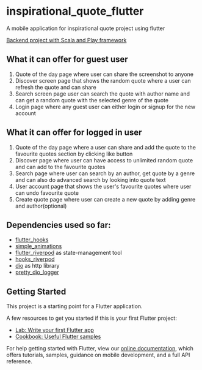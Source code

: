 # inspirational_quote_flutter

A mobile application for inspirational quote project using flutter

[Backend project with Scala and Play framework](https://github.com/krishna-thapa/Inspirational-quote-api)

## What it can offer for guest user
1. Quote of the day page where user can share the screenshot to anyone 
2. Discover screen page that shows the random quote where a user can refresh the quote and can share 
3. Search screen page user can search the quote with author name and can get a random quote with the selected genre of the quote
4. Login page where any guest user can either login or signup for the new account

## What it can offer for logged in user
1. Quote of the day page where a user can share and add the quote to the favourite quotes section by clicking like button
2. Discover page where user can have access to unlimited random quote and can add to the favourite quotes
3. Search page where user can search by an author, get quote by a genre and can also do advanced search by looking into quote text
4. User account page that shows the user's favourite quotes where user can undo favourite quote
5. Create quote page where user can create a new quote by adding genre and author(optional)  

## Dependencies used so far:
- [flutter_hooks](https://pub.dev/packages/flutter_hooks)
- [simple_animations](https://pub.dev/packages/simple_animations)
- [flutter_riverpod](https://pub.dev/packages/flutter_riverpod) as state-management tool
- [hooks_riverpod](https://pub.dev/packages/hooks_riverpod)
- [dio](https://pub.dev/packages/dio) as http library
- [pretty_dio_logger](https://pub.dev/packages/pretty_dio_logger)

## Getting Started

This project is a starting point for a Flutter application.

A few resources to get you started if this is your first Flutter project:

- [Lab: Write your first Flutter app](https://flutter.dev/docs/get-started/codelab)
- [Cookbook: Useful Flutter samples](https://flutter.dev/docs/cookbook)

For help getting started with Flutter, view our
[online documentation](https://flutter.dev/docs), which offers tutorials,
samples, guidance on mobile development, and a full API reference.
